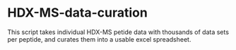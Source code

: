 # HDX-MS-data-curation

This script takes individual HDX-MS petide data with thousands of data sets per peptide, 
and curates them into a usable excel spreadsheet. 
